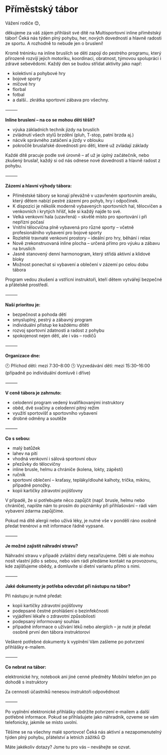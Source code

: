 # Příměstský tábor
Vážení rodiče 😊,

děkujeme za váš zájem přihlásit své dítě na Multisportovní inline příměstský tábor!
Čeká nás týden plný pohybu, her, nových dovedností a hlavně radosti ze sportu. A rozhodně to nebude jen o bruslení!

Kromě tréninku na inline bruslích se děti zapojí do pestrého programu, který přirozeně rozvíjí jejich motoriku, koordinaci, obratnost, týmovou spolupráci i zdravé sebevědomí.
Každý den se budou střídat aktivity jako např:
- kolektivní a pohybové hry
- bojové sporty
- míčové hry
- florbal
- fotbal
- a další.. zkrátka sportovní zábava pro všechny.

⸻

**Inline bruslení – na co se mohou děti těšit?**
- výuka základních technik jízdy na bruslích
- zvládnutí všech stylů brzdění (pluh, T-stop, patní brzda aj.)
- nácvik správného zatáčení a jízdy v oblouku
- pokročilé bruslařské dovednosti pro děti, které už zvládají základy


Každé dítě pracuje podle své úrovně – ať už je úplný začátečník, nebo zkušený bruslař, každý si od nás odnese nové dovednosti a hlavně radost z pohybu.

⸻

**Zázemí a hlavní výhody tábora:**

- Příměstské tábory se konají převážně v uzavřeném sportovním areálu, který dětem nabízí pestré zázemí pro pohyb, hry i odpočinek.
- K dispozici je několik moderně vybavených sportovních hal, tělocvičen a venkovních i krytých hřišť, kde si každý najde to své.
- Velká venkovní hala (uzavřená) – skvělé místo pro sportování i při nepřízni počasí
- Vnitřní tělocvična plně vybavená pro různé sporty – včetně profesionálního vybavení pro bojové sporty
- Rozlehlé travnaté venkovní prostory – ideální pro hry, běhání i relax
- Nově zrekonstruovaná inline plocha – určená přímo pro výuku a zábavu na bruslích
- Jasně stanovený denní harmonogram, který střídá aktivní a klidové bloky
- Možnost ponechat si vybavení a oblečení v zázemí po celou dobu tábora

Program vedou zkušení a vstřícní instruktoři, kteří dětem vytvářejí bezpečné a přátelské prostředí.

⸻

**Naší prioritou je:**
- bezpečnost a pohoda dětí
- smysluplný, pestrý a zábavný program
- individuální přístup ke každému dítěti
- rozvoj sportovní zdatnosti a radost z pohybu
- spokojenost nejen dětí, ale i vás – rodičů

⸻

**Organizace dne:**

🕗 Příchod dětí: mezi 7:30–8:00
🕓 Vyzvedávání dětí: mezi 15:30–16:00
(případně po individuální domluvě i dříve)

⸻

**V ceně tábora je zahrnuto:**
- celodenní program vedený kvalifikovanými instruktory
- oběd, dvě svačiny a celodenní pitný režim
- využití sportovišť a sportovního vybavení
- drobné odměny a soutěže

⸻

**Co s sebou:**
- malý batůžek
- lahev na pití
- vhodná venkovní i sálová sportovní obuv
- přezůvky do tělocvičny
- inline brusle, helmu a chrániče (kolena, lokty, zápěstí)
- ručník
- sportovní oblečení – kraťasy, tepláky/dlouhé kalhoty, trička, mikinu, případně ponožky.
- kopii kartičky zdravotní pojišťovny

V případě, že si potřebujete něco zapůjčit (např. brusle, helmu nebo chrániče), napište nám to prosím do poznámky při přihlašování – rádi vám vybavení zdarma zapůjčíme.

Pokud má dítě alergii nebo užívá léky, je nutné vše v pondělí ráno osobně předat trenérovi a mít informace řádně vypsané.

⸻

**Je možné zajistit náhradní stravu?**

Náhradní stravu v případě zvláštní diety nezařizujeme.
Děti si ale mohou nosit vlastní jídlo s sebou, nebo vám rádi předáme kontakt na provozovnu, kde zajišťujeme obědy, a domluvíte si dietní variantu přímo s nimi.

⸻

**Jaké dokumenty je potřeba odevzdat při nástupu na tábor?**

Při nástupu je nutné předat:
- kopii kartičky zdravotní pojišťovny
- podepsané čestné prohlášení o bezinfekčnosti
- vyjádření lékaře o zdravotní způsobilosti
- podepsaný informovaný souhlas
- případně informace o užívání léků nebo alergiích – je nuté je předat osobně první den tábora instruktorovi

Veškeré potřebné dokumenty k vyplnění Vám zašleme po potvrzení přihlášky e-mailem. 

⸻

**Co nebrat na tábor:**

elektronické hry, notebook ani jiné cenné předměty
Mobilní telefon jen po dohodě s instruktory

Za cennosti účastníků nenesou instruktoři odpovědnost

⸻

Po vyplnění elektronické přihlášky obdržíte potvrzení e-mailem a další potřebné informace. Pokud se přihlašujete jako náhradník, ozveme se vám telefonicky, jakmile se místo uvolní.

Těšíme se na všechny malé sportovce!
Čeká nás aktivní a nezapomenutelný týden plný pohybu, přátelství a letních zážitků 😊

Máte jakékoliv dotazy? Jsme tu pro vás – neváhejte se ozvat.

